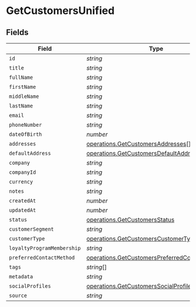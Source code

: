# GetCustomersUnified


## Fields

| Field                                                                                                          | Type                                                                                                           | Required                                                                                                       | Description                                                                                                    |
| -------------------------------------------------------------------------------------------------------------- | -------------------------------------------------------------------------------------------------------------- | -------------------------------------------------------------------------------------------------------------- | -------------------------------------------------------------------------------------------------------------- |
| `id`                                                                                                           | *string*                                                                                                       | :heavy_minus_sign:                                                                                             | N/A                                                                                                            |
| `title`                                                                                                        | *string*                                                                                                       | :heavy_minus_sign:                                                                                             | N/A                                                                                                            |
| `fullName`                                                                                                     | *string*                                                                                                       | :heavy_minus_sign:                                                                                             | N/A                                                                                                            |
| `firstName`                                                                                                    | *string*                                                                                                       | :heavy_minus_sign:                                                                                             | N/A                                                                                                            |
| `middleName`                                                                                                   | *string*                                                                                                       | :heavy_minus_sign:                                                                                             | N/A                                                                                                            |
| `lastName`                                                                                                     | *string*                                                                                                       | :heavy_minus_sign:                                                                                             | N/A                                                                                                            |
| `email`                                                                                                        | *string*                                                                                                       | :heavy_minus_sign:                                                                                             | N/A                                                                                                            |
| `phoneNumber`                                                                                                  | *string*                                                                                                       | :heavy_minus_sign:                                                                                             | N/A                                                                                                            |
| `dateOfBirth`                                                                                                  | *number*                                                                                                       | :heavy_minus_sign:                                                                                             | N/A                                                                                                            |
| `addresses`                                                                                                    | [operations.GetCustomersAddresses](../../models/operations/getcustomersaddresses.md)[]                         | :heavy_minus_sign:                                                                                             | N/A                                                                                                            |
| `defaultAddress`                                                                                               | [operations.GetCustomersDefaultAddress](../../models/operations/getcustomersdefaultaddress.md)                 | :heavy_minus_sign:                                                                                             | N/A                                                                                                            |
| `company`                                                                                                      | *string*                                                                                                       | :heavy_minus_sign:                                                                                             | N/A                                                                                                            |
| `companyId`                                                                                                    | *string*                                                                                                       | :heavy_minus_sign:                                                                                             | N/A                                                                                                            |
| `currency`                                                                                                     | *string*                                                                                                       | :heavy_minus_sign:                                                                                             | N/A                                                                                                            |
| `notes`                                                                                                        | *string*                                                                                                       | :heavy_minus_sign:                                                                                             | N/A                                                                                                            |
| `createdAt`                                                                                                    | *number*                                                                                                       | :heavy_minus_sign:                                                                                             | N/A                                                                                                            |
| `updatedAt`                                                                                                    | *number*                                                                                                       | :heavy_minus_sign:                                                                                             | N/A                                                                                                            |
| `status`                                                                                                       | [operations.GetCustomersStatus](../../models/operations/getcustomersstatus.md)                                 | :heavy_minus_sign:                                                                                             | N/A                                                                                                            |
| `customerSegment`                                                                                              | *string*                                                                                                       | :heavy_minus_sign:                                                                                             | N/A                                                                                                            |
| `customerType`                                                                                                 | [operations.GetCustomersCustomerType](../../models/operations/getcustomerscustomertype.md)                     | :heavy_minus_sign:                                                                                             | N/A                                                                                                            |
| `loyaltyProgramMembership`                                                                                     | *string*                                                                                                       | :heavy_minus_sign:                                                                                             | N/A                                                                                                            |
| `preferredContactMethod`                                                                                       | [operations.GetCustomersPreferredContactMethod](../../models/operations/getcustomerspreferredcontactmethod.md) | :heavy_minus_sign:                                                                                             | N/A                                                                                                            |
| `tags`                                                                                                         | *string*[]                                                                                                     | :heavy_minus_sign:                                                                                             | N/A                                                                                                            |
| `metadata`                                                                                                     | *string*                                                                                                       | :heavy_minus_sign:                                                                                             | N/A                                                                                                            |
| `socialProfiles`                                                                                               | [operations.GetCustomersSocialProfiles](../../models/operations/getcustomerssocialprofiles.md)[]               | :heavy_minus_sign:                                                                                             | N/A                                                                                                            |
| `source`                                                                                                       | *string*                                                                                                       | :heavy_minus_sign:                                                                                             | N/A                                                                                                            |